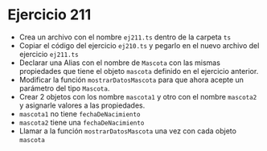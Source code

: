 # Ejercicio 211

- Crea un archivo con el nombre `ej211.ts` dentro de la carpeta `ts`
- Copiar el código del ejercicio `ej210.ts` y pegarlo en el nuevo archivo del ejercicio `ej211.ts`
- Declarar una Alias con el nombre de `Mascota` con las mismas propiedades que tiene el objeto `mascota` definido en el ejercicio anterior.
- Modificar la función `mostrarDatosMascota` para que ahora acepte un parámetro del tipo `Mascota`.
- Crear 2 objetos con los nombre `mascota1` y otro con el nombre `mascota2` y asignarle valores a las propiedades.
- `mascota1` no tiene `fechaDeNacimiento`
- `mascota2` tiene una `fechaDeNacimiento`
- Llamar a la función `mostrarDatosMascota` una vez con cada objeto `mascota`
